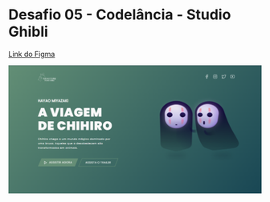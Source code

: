 # Desafio 05 - Codelância - Studio Ghibli

[Link do Figma](https://www.figma.com/file/Yb9IBH56g7T1hdIyZ3BMNO/Desafios---Codel%C3%A2ndia?node-id=5854%3A2)

![](/assets/images/homepage.png)
